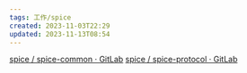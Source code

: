 ```yaml
---
tags: 工作/spice
created: 2023-11-03T22:29
updated: 2023-11-13T08:54
---
```

[spice / spice-common · GitLab](https://gitlab.freedesktop.org/spice/spice-common)
[spice / spice-protocol · GitLab](https://gitlab.freedesktop.org/spice/spice-protocol)